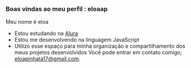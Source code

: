 ### Boas vindas ao meu perfil : eloaap

Meu nome é eloa

- Estou estudando na [Alura](https://www.alura.com.br)
- Estou me desenvolvendo na linguagem JavaScript
- Utilizo esse espaço para minha organização e compartilhamento dos meus projetos desenvolvidos
 Você pode entrar em contato comigo;
eloapinhata17@gmail.com.
